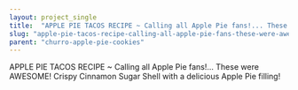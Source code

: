 ```yaml
---
layout: project_single
title:  "APPLE PIE TACOS RECIPE ~ Calling all Apple Pie fans!... These were AWESOME! Crispy Cinnamon Sugar Shell with a delicious Apple Pie filling!"
slug: "apple-pie-tacos-recipe-calling-all-apple-pie-fans-these-were-awesome-crispy-cinnamon-sugar"
parent: "churro-apple-pie-cookies"
---
```

APPLE PIE TACOS RECIPE ~ Calling all Apple Pie fans!... These were AWESOME! Crispy Cinnamon Sugar Shell with a delicious Apple Pie filling!